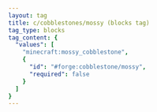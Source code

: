 ```yaml
---
layout: tag
title: c/cobblestones/mossy (blocks tag)
tag_type: blocks
tag_content: {
  "values": [
    "minecraft:mossy_cobblestone",
    {
      "id": "#forge:cobblestone/mossy",
      "required": false
    }
  ]
}
---
```

